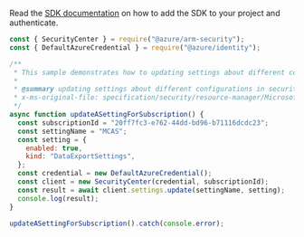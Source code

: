 Read the [SDK documentation](https://github.com/Azure/azure-sdk-for-js/blob/%40azure%2Farm-security_5.0.0/sdk/security/arm-security/README.md) on how to add the SDK to your project and authenticate.

```javascript
const { SecurityCenter } = require("@azure/arm-security");
const { DefaultAzureCredential } = require("@azure/identity");

/**
 * This sample demonstrates how to updating settings about different configurations in security center
 *
 * @summary updating settings about different configurations in security center
 * x-ms-original-file: specification/security/resource-manager/Microsoft.Security/stable/2021-07-01/examples/Settings/UpdateSetting_example.json
 */
async function updateASettingForSubscription() {
  const subscriptionId = "20ff7fc3-e762-44dd-bd96-b71116dcdc23";
  const settingName = "MCAS";
  const setting = {
    enabled: true,
    kind: "DataExportSettings",
  };
  const credential = new DefaultAzureCredential();
  const client = new SecurityCenter(credential, subscriptionId);
  const result = await client.settings.update(settingName, setting);
  console.log(result);
}

updateASettingForSubscription().catch(console.error);
```
